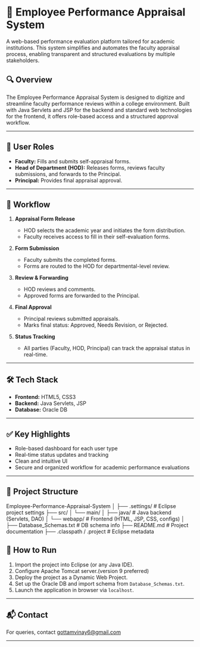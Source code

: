 # 💼 Employee Performance Appraisal System

A web-based performance evaluation platform tailored for academic institutions. This system simplifies and automates the faculty appraisal process, enabling transparent and structured evaluations by multiple stakeholders.

## 🔍 Overview

The Employee Performance Appraisal System is designed to digitize and streamline faculty performance reviews within a college environment. Built with Java Servlets and JSP for the backend and standard web technologies for the frontend, it offers role-based access and a structured approval workflow.

---

## 👥 User Roles

- **Faculty:** Fills and submits self-appraisal forms.
- **Head of Department (HOD):** Releases forms, reviews faculty submissions, and forwards to the Principal.
- **Principal:** Provides final appraisal approval.

---

## 🔄 Workflow

1. **Appraisal Form Release**  
   - HOD selects the academic year and initiates the form distribution.
   - Faculty receives access to fill in their self-evaluation forms.

2. **Form Submission**  
   - Faculty submits the completed forms.
   - Forms are routed to the HOD for departmental-level review.

3. **Review & Forwarding**  
   - HOD reviews and comments.
   - Approved forms are forwarded to the Principal.

4. **Final Approval**  
   - Principal reviews submitted appraisals.
   - Marks final status: Approved, Needs Revision, or Rejected.

5. **Status Tracking**  
   - All parties (Faculty, HOD, Principal) can track the appraisal status in real-time.

---

## 🛠️ Tech Stack

- **Frontend:** HTML5, CSS3  
- **Backend:** Java Servlets, JSP  
- **Database:** Oracle DB  

---

## ✅ Key Highlights

- Role-based dashboard for each user type  
- Real-time status updates and tracking  
- Clean and intuitive UI  
- Secure and organized workflow for academic performance evaluations  

---

## 📁 Project Structure
Employee-Performance-Appraisal-System
│
├── .settings/                   # Eclipse project settings
├── src/
│   └── main/
│       ├── java/               # Java backend (Servlets, DAO)
│       └── webapp/             # Frontend (HTML, JSP, CSS, configs)
│
├── Database_Schemas.txt        # DB schema info
├── README.md                   # Project documentation
├── .classpath / .project       # Eclipse metadata


## 🚀 How to Run

1. Import the project into Eclipse (or any Java IDE).
2. Configure Apache Tomcat server.(version 9 preferred)
3. Deploy the project as a Dynamic Web Project.
4. Set up the Oracle DB and import schema from `Database_Schemas.txt`.
5. Launch the application in browser via `localhost`.

---

## 📬 Contact

For queries, contact [gottamvinay6@gmail.com](mailto:gottamvinay6@gmail.com)

---
